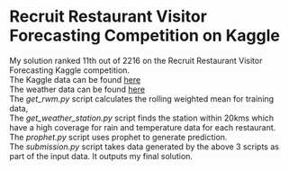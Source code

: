 # Recruit Restaurant Visitor Forecasting Competition on Kaggle
My solution ranked 11th out of 2216 on the Recruit Restaurant Visitor Forecasting Kaggle competition.  
The Kaggle data can be found [here](https://www.kaggle.com/c/recruit-restaurant-visitor-forecasting/data)  
The weather data can be found [here](https://www.kaggle.com/huntermcgushion/rrv-weather-data)  
The *get\_rwm.py* script calculates the rolling weighted mean for training data,  
The *get\_weather\_station.py* script finds the station within 20kms which have a high coverage for rain and temperature data for each restaurant.  
The *prophet.py* script uses prophet to generate prediction.  
The *submission.py* script takes data generated by the above 3 scripts as part of the input data. It outputs my final solution.
